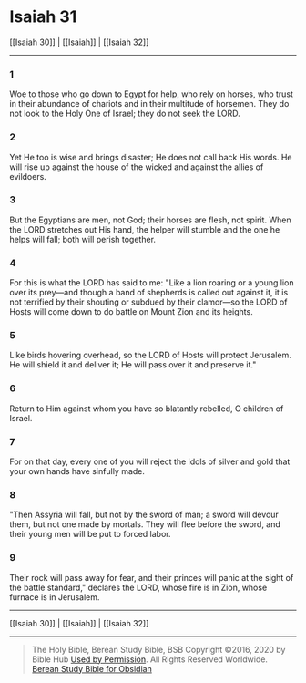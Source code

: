 # Isaiah 31

[[Isaiah 30]] | [[Isaiah]] | [[Isaiah 32]]

---

### 1
Woe to those who go down to Egypt for help, who rely on horses, who trust in their abundance of chariots and in their multitude of horsemen. They do not look to the Holy One of Israel; they do not seek the LORD.

### 2
Yet He too is wise and brings disaster; He does not call back His words. He will rise up against the house of the wicked and against the allies of evildoers.

### 3
But the Egyptians are men, not God; their horses are flesh, not spirit. When the LORD stretches out His hand, the helper will stumble and the one he helps will fall; both will perish together.

### 4
For this is what the LORD has said to me: "Like a lion roaring or a young lion over its prey—and though a band of shepherds is called out against it, it is not terrified by their shouting or subdued by their clamor—so the LORD of Hosts will come down to do battle on Mount Zion and its heights.

### 5
Like birds hovering overhead, so the LORD of Hosts will protect Jerusalem. He will shield it and deliver it; He will pass over it and preserve it."

### 6
Return to Him against whom you have so blatantly rebelled, O children of Israel.

### 7
For on that day, every one of you will reject the idols of silver and gold that your own hands have sinfully made.

### 8
"Then Assyria will fall, but not by the sword of man; a sword will devour them, but not one made by mortals. They will flee before the sword, and their young men will be put to forced labor.

### 9
Their rock will pass away for fear, and their princes will panic at the sight of the battle standard," declares the LORD, whose fire is in Zion, whose furnace is in Jerusalem.

---

[[Isaiah 30]] | [[Isaiah]] | [[Isaiah 32]]

---

> The Holy Bible, Berean Study Bible, BSB
> Copyright &copy;2016, 2020 by Bible Hub
> [Used by Permission](https://berean.bible/terms.htm). All Rights Reserved Worldwide.
> [Berean Study Bible for Obsidian](https://github.com/gapmiss/berean-study-bible-for-obsidian)

